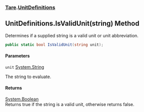 ### [Tare](Tare.md 'Tare').[UnitDefinitions](Tare.UnitDefinitions.md 'Tare.UnitDefinitions')

## UnitDefinitions.IsValidUnit(string) Method

Determines if a supplied string is a valid unit or unit abbreviation.

```csharp
public static bool IsValidUnit(string unit);
```
#### Parameters

<a name='Tare.UnitDefinitions.IsValidUnit(string).unit'></a>

`unit` [System.String](https://docs.microsoft.com/en-us/dotnet/api/System.String 'System.String')

The string to evaluate.

#### Returns
[System.Boolean](https://docs.microsoft.com/en-us/dotnet/api/System.Boolean 'System.Boolean')  
Returns true if the string is a valid unit, otherwise returns false.